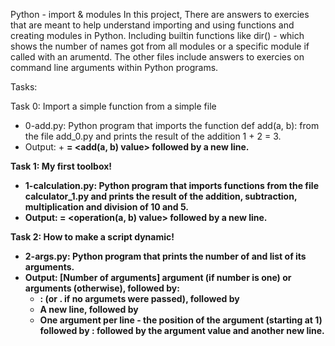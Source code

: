 Python - import & modules
In this project, There are answers to exercies that are meant to help understand importing and using functions and creating modules in Python. Including builtin functions like dir() - which shows the number of names got from all modules or a specific module if called with an arumentd. The other files include answers to exercies on command line arguments within Python programs.

Tasks:

Task 0: Import a simple function from a simple file
- 0-add.py: Python program that imports the function def add(a, b): from the file add_0.py and prints the result of the addition 1 + 2 = 3.
- Output: <a value> + <b value> = <add(a, b) value> followed by a new line.

Task 1: My first toolbox!

- 1-calculation.py: Python program that imports functions from the file calculator_1.py and prints the result of the addition, subtraction, multiplication and division of 10 and 5.
- Output: <a value> <operator> <b value> = <operation(a, b) value> followed by a new line.

Task 2: How to make a script dynamic!

- 2-args.py: Python program that prints the number of and list of its arguments.
- Output: [Number of arguments] argument (if number is one) or arguments (otherwise), followed by:
  - : (or . if no argumets were passed), followed by
  - A new line, followed by
  - One argument per line - the position of the argument (starting at 1) followed by : followed by the argument value and another new line.
